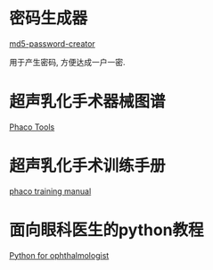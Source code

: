 <!--
.. title: Github projects
.. slug: github-projects
.. date: 2017-12-19 01:45:50 UTC+08:00
.. tags:
.. category:
.. link:
.. description:
.. type: text
-->

# 密码生成器

[md5-password-creator](https://github.com/goldengrape/md5-password-creator)

用于产生密码, 方便达成一户一密.

# 超声乳化手术器械图谱
[Phaco Tools](https://github.com/goldengrape/phacoTools)

# 超声乳化手术训练手册
[phaco training manual](https://github.com/goldengrape/phaco-training-manual)

# 面向眼科医生的python教程
[Python for ophthalmologist](https://github.com/goldengrape/Python-for-ophthalmologist)

